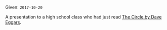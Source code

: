 Given: `2017-10-20`

A presentation to a high school class who had just read [The Circle by Dave Eggars](https://en.wikipedia.org/wiki/The_Circle_(Eggers_novel)).
